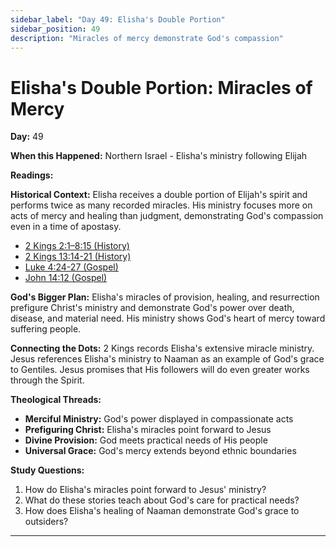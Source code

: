 ```yaml
---
sidebar_label: "Day 49: Elisha's Double Portion"
sidebar_position: 49
description: "Miracles of mercy demonstrate God's compassion"
---
```


# Elisha's Double Portion: Miracles of Mercy

**Day:** 49

**When this Happened:** Northern Israel - Elisha's ministry following Elijah

**Readings:**

**Historical Context:** Elisha receives a double portion of Elijah's spirit and performs twice as many recorded miracles. His ministry focuses more on acts of mercy and healing than judgment, demonstrating God's compassion even in a time of apostasy.
 - [2 Kings 2:1–8:15 (History)](https://www.biblegateway.com/passage/?search=2+Kings+2%3A1-8%3A15)
 - [2 Kings 13:14-21 (History)](https://www.biblegateway.com/passage/?search=2+Kings+13%3A14-21)
 - [Luke 4:24-27 (Gospel)](https://www.biblegateway.com/passage/?search=Luke+4%3A24-27)
 - [John 14:12 (Gospel)](https://www.biblegateway.com/passage/?search=John+14%3A12)

**God's Bigger Plan:** Elisha's miracles of provision, healing, and resurrection prefigure Christ's ministry and demonstrate God's power over death, disease, and material need. His ministry shows God's heart of mercy toward suffering people.

**Connecting the Dots:** 2 Kings records Elisha's extensive miracle ministry. Jesus references Elisha's ministry to Naaman as an example of God's grace to Gentiles. Jesus promises that His followers will do even greater works through the Spirit.

****Theological Threads:****
- **Merciful Ministry:** God's power displayed in compassionate acts
- **Prefiguring Christ:** Elisha's miracles point forward to Jesus
- **Divine Provision:** God meets practical needs of His people
- **Universal Grace:** God's mercy extends beyond ethnic boundaries

**Study Questions:**
1. How do Elisha's miracles point forward to Jesus' ministry?
2. What do these stories teach about God's care for practical needs?
3. How does Elisha's healing of Naaman demonstrate God's grace to outsiders?

---